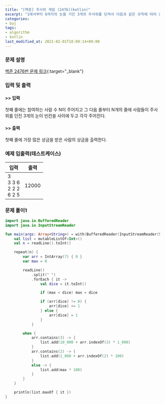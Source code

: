 ```yaml
---
title: "[백준] 주사위 게임 (2476)(kotlin)"
excerpt: "1에서부터 6까지의 눈을 가진 3개의 주사위를 던져서 다음과 같은 규칙에 따라 상금을 받는 게임이 있다."
categories:
- boj
tags:
- algorithm
- kotlin
last_modified_at: 2021-02-01T18:09:14+09:00
---
```



### 문제 설명
[백준 2476번 문제 링크](https://www.acmicpc.net/problem/2476#description){:target="_blank"}




### 입력 및 출력
#### >> 입력
첫째 줄에는 참여하는 사람 수 N이 주어지고 그 다음 줄부터 N개의 줄에 사람들이 주사위를 던진 3개의 눈이 빈칸을 사이에 두고 각각 주어진다. 



#### >> 출력
첫째 줄에 가장 많은 상금을 받은 사람의 상금을 출력한다.





### 예제 입출력(테스트케이스)


|입력|출력|
|-----|------|
|3<br>3 3 6<br>2 2 2<br>6 2 5|12000|




### 문제 풀이1
```kotlin
import java.io.BufferedReader
import java.io.InputStreamReader

fun main(args: Array<String>) = with(BufferedReader(InputStreamReader(System.`in`))) {
    val list = mutableListOf<Int>()
    val n = readLine().toInt()

    repeat(n) {
        var arr = IntArray(7) { 0 }
        var max = 0

        readLine()
            .split(" ")
            .forEach { it ->
                val dice = it.toInt()

                if (max < dice) max = dice

                if (arr[dice] != 0) {
                    arr[dice] += 1
                } else {
                    arr[dice] = 1
                }
            }

        when {
            arr.contains(3) -> {
                list.add(10_000 + arr.indexOf(3) * 1_000)
            }
            arr.contains(2) -> {
                list.add(1_000 + arr.indexOf(2) * 100)
            }
            else -> {
                list.add(max * 100)
            }
        }
    }

    println(list.maxOf { it })
}
```